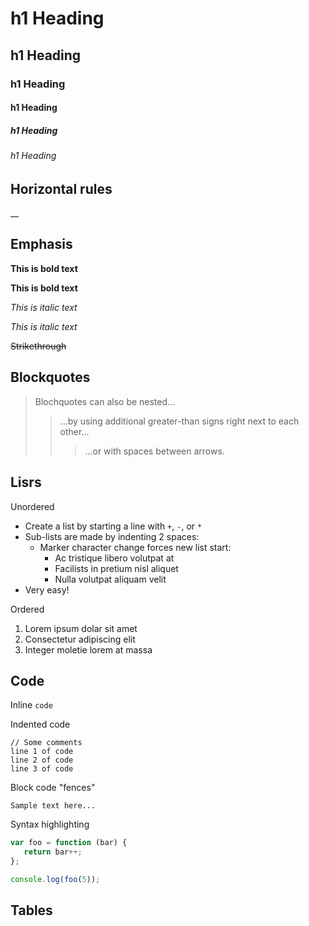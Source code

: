 # h1 Heading
## h1 Heading
### h1 Heading
#### h1 Heading
##### h1 Heading
###### h1 Heading


## Horizontal rules 
__

## Emphasis

**This is bold text**

__This is bold text__

*This is italic text*

_This is italic text_

~~Strikethrough~~

## Blockquotes

> Blochquotes can also be nested...
>
>> ...by using additional greater-than  signs right next to each other...
> > > ...or with spaces between arrows.

## Lisrs

Unordered

+ Create a list by starting a line with `+`, `-`, or `*`
+ Sub-lists are made by indenting 2 spaces:
  - Marker character change forces new list start:
    * Ac tristique libero volutpat at
    + Facilists in pretium nisl aliquet
    - Nulla volutpat aliquam velit
+ Very easy!


Ordered

1. Lorem ipsum dolar sit amet
2. Consectetur adipiscing elit
3. Integer moletie lorem at massa

## Code

Inline `code`

Indented code

    // Some comments
    line 1 of code
    line 2 of code
    line 3 of code

Block code "fences"

```
Sample text here...
```

Syntax highlighting

``` js
var foo = function (bar) {
   return bar++;
};

console.log(foo(5));
```

## Tables

